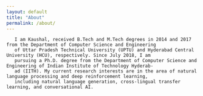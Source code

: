 ```yaml
---
layout: default
title: "About"
permalink: /about/
---
```

       I am Kaushal, received B.Tech and M.Tech degrees in 2014 and 2017 from the Department of Computer Science and Engineering
       of Uttar Pradesh Technical University (UPTU) and Hyderabad Central University (HCU), respectively. Since July 2018, I am
       pursuing a Ph.D. degree from the Department of Computer Science and Engineering of Indian Institute of Technology Hyderab-
       ad (IITH). My current research interests are in the area of natural language processing and deep reinforcement learning, 
       including natural language generation, cross-lingual transfer learning, and conversational AI.
